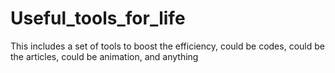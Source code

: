 # Useful_tools_for_life
This includes a set of tools to boost the efficiency, could be codes, could be the articles, could be animation, and anything 
